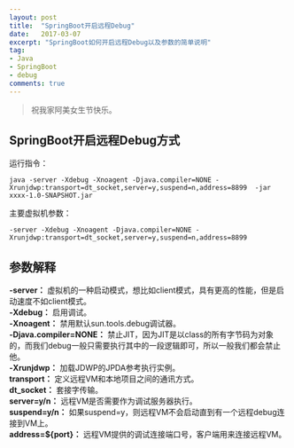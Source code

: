 ```yaml
---
layout: post
title:  "SpringBoot开启远程Debug"
date:   2017-03-07
excerpt: "SpringBoot如何开启远程Debug以及参数的简单说明"
tag:
- Java
- SpringBoot
- debug
comments: true
---
```


> 祝我家阿美女生节快乐。

## SpringBoot开启远程Debug方式

运行指令：
```
java -server -Xdebug -Xnoagent -Djava.compiler=NONE -Xrunjdwp:transport=dt_socket,server=y,suspend=n,address=8899  -jar xxxx-1.0-SNAPSHOT.jar
```
主要虚拟机参数：
```
-server -Xdebug -Xnoagent -Djava.compiler=NONE -Xrunjdwp:transport=dt_socket,server=y,suspend=n,address=8899
```

## 参数解释
**-server：** 虚拟机的一种启动模式，想比如client模式，具有更高的性能，但是启动速度不如client模式。<br/>
**-Xdebug：**  启用调试。<br/>
**-Xnoagent：** 禁用默认sun.tools.debug调试器。<br/>
**-Djava.compiler=NONE：** 禁止JIT，因为JIT是以class的所有字节码为对象的，而我们debug一般只需要执行其中的一段逻辑即可，所以一般我们都会禁止他。<br/>
**-Xrunjdwp：** 加载JDWP的JPDA参考执行实例。<br/>
**transport：** 定义远程VM和本地项目之间的通讯方式。<br/>
**dt_socket：** 套接字传输。<br/>
**server=y/n：** 远程VM是否需要作为调试服务器执行。<br/>
**suspend=y/n：** 如果suspend=y，则远程VM不会启动直到有一个远程debug连接到VM上。<br/>
**address=${port}：** 远程VM提供的调试连接端口号，客户端用来连接远程VM。<br/>
